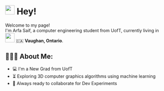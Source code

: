 <h1><img src="https://emojis.slackmojis.com/emojis/images/1500426137/2648/allo-tongue.gif?1500426137" width="30"> Hey!</h1>


<p>Welcome to my page! </br> I'm Arfa Saif, a computer engineering student from UofT, currently living in <img src="https://emojis.slackmojis.com/emojis/images/1628955537/48625/meow_canada.png?1628955537" width="30"> 🇨🇦 <b> Vaughan, Ontario</b>. </p>

<h2 align="left">👩🏼‍💻 About Me: </h2>

- :computer: I'm a New Grad from UofT
- :hourglass_flowing_sand:  Exploring 3D computer graphics algorithms using machine learning
- :rocket: Always ready to collaborate for Dev Experiments

<!---
ArfaSaif/ArfaSaif is a ✨ special ✨ repository because its `README.md` (this file) appears on your GitHub profile.
You can click the Preview link to take a look at your changes.
--->
